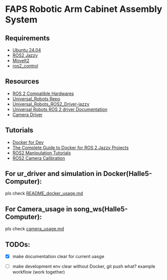 # FAPS Robotic Arm Cabinet Assembly System

## Requirements
- <a href="https://releases.ubuntu.com/noble/">Ubuntu 24.04</a>
- <a href="https://docs.ros.org/en/jazzy/Installation.html">ROS2 Jazzy</a>
- <a href="https://moveit.ai/install-moveit2/binary/">MoveIt2 </a>
- <a href="https://control.ros.org/jazzy/doc/getting_started/getting_started.html">ros2_control</a>

## Resources
- <a href="https://picknik.ai/hardware-ecosystem/">ROS 2 Compatible Hardwares</a>
- <a href="https://github.com/UniversalRobots">Universal_Robots Repo</a>
- <a href="https://github.com/UniversalRobots/Universal_Robots_ROS2_Driver/tree/jazzy">Universal_Robots_ROS2_Driver-jazzy</a>
- <a href="https://docs.universal-robots.com/Universal_Robots_ROS2_Documentation/doc/ur_robot_driver/ur_robot_driver/doc/index.html">Universal Robots ROS 2 driver Documentation</a>
- <a href="https://github.com/FraunhoferIOSB/camera_aravis2/tree/main?tab=readme-ov-file">Camera Driver</a>

## Tutorials
- <a href="https://docs.nav2.org/tutorials/docs/docker_dev.html">Docker for Dev</a>
- <a href="https://automaticaddison.com/the-complete-guide-to-docker-for-ros-2-jazzy-projects/">The Complete Guide to Docker for ROS 2 Jazzy Projects</a>
- <a href="https://automaticaddison.com/tutorials/#Manipulation">ROS2 Manipulation Tutorials</a>
- <a href="https://docs.nav2.org/tutorials/docs/camera_calibration.html">ROS2 Camera Calibration</a>

## For ur_driver and simulation in Docker(Halle5-Computer):
pls check [README_docker_usage.md](/README_docker_usage.md)

## For Camera_usage in song_ws(Halle5-Computer):
pls check [camera_usage.md](/camera_usage.md)

## TODOs: 
- [x] make documentation clear for current uasge
- [ ] make development env clear without Docker, git push what? example workflow (work together)   









